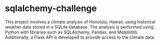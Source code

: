 # sqlalchemy-challenge
This project involves a climate analysis of Honolulu, Hawaii, using historical weather data stored in a SQLite database. The analysis is performed using Python with libraries such as SQLAlchemy, Pandas, and Matplotlib. Additionally, a Flask API is developed to provide access to the climate data.
